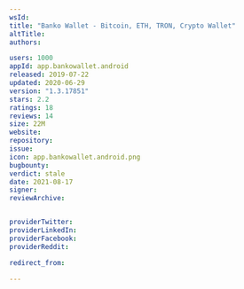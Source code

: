 ```yaml
---
wsId: 
title: "Banko Wallet - Bitcoin, ETH, TRON, Crypto Wallet"
altTitle: 
authors:

users: 1000
appId: app.bankowallet.android
released: 2019-07-22
updated: 2020-06-29
version: "1.3.17851"
stars: 2.2
ratings: 18
reviews: 14
size: 22M
website: 
repository: 
issue: 
icon: app.bankowallet.android.png
bugbounty: 
verdict: stale
date: 2021-08-17
signer: 
reviewArchive:


providerTwitter: 
providerLinkedIn: 
providerFacebook: 
providerReddit: 

redirect_from:

---
```



